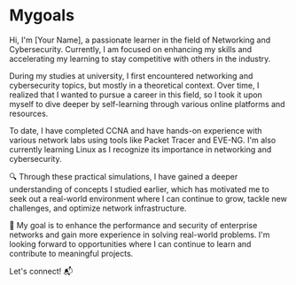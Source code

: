 # Mygoals

Hi, I'm [Your Name], a passionate learner in the field of Networking and Cybersecurity. Currently, I am focused on enhancing my skills and accelerating my learning to stay competitive with others in the industry.

During my studies at university, I first encountered networking and cybersecurity topics, but mostly in a theoretical context. Over time, I realized that I wanted to pursue a career in this field, so I took it upon myself to dive deeper by self-learning through various online platforms and resources.

To date, I have completed CCNA and have hands-on experience with various network labs using tools like Packet Tracer and EVE-NG. I'm also currently learning Linux as I recognize its importance in networking and cybersecurity.

🔍 Through these practical simulations, I have gained a deeper understanding of concepts I studied earlier, which has motivated me to seek out a real-world environment where I can continue to grow, tackle new challenges, and optimize network infrastructure.

🎯 My goal is to enhance the performance and security of enterprise networks and gain more experience in solving real-world problems. I'm looking forward to opportunities where I can continue to learn and contribute to meaningful projects.

Let's connect! 📬
